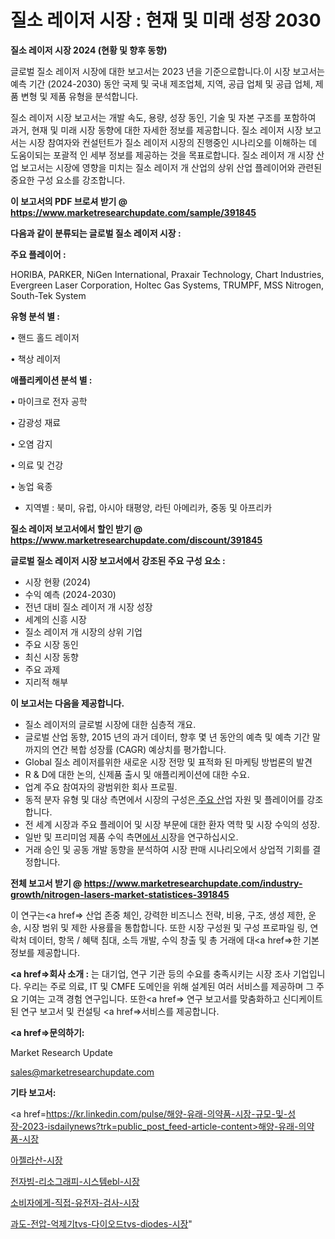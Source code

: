 # 질소 레이저 시장 : 현재 및 미래 성장 2030

<strong>질소 레이저 시장 2024 (현황 및 향후 동향)</strong>

글로벌 질소 레이저 시장에 대한 보고서는 2023 년을 기준으로합니다.이 시장 보고서는 예측 기간 (2024-2030) 동안 국제 및 국내 제조업체, 지역, 공급 업체 및 공급 업체, 제품 변형 및 제품 유형을 분석합니다.

질소 레이저 시장 보고서는 개발 속도, 용량, 성장 동인, 기술 및 자본 구조를 포함하여 과거, 현재 및 미래 시장 동향에 대한 자세한 정보를 제공합니다. 질소 레이저 시장 보고서는 시장 참여자와 컨설턴트가 질소 레이저 시장의 진행중인 시나리오를 이해하는 데 도움이되는 포괄적 인 세부 정보를 제공하는 것을 목표로합니다. 질소 레이저 개 시장 산업 보고서는 시장에 영향을 미치는 질소 레이저 개 산업의 상위 산업 플레이어와 관련된 중요한 구성 요소를 강조합니다.



<strong>이 보고서의 PDF 브로셔 받기 @ <a href=https://www.marketresearchupdate.com/sample/391845>https://www.marketresearchupdate.com/sample/391845</a></strong>



<strong>다음과 같이 분류되는 글로벌 질소 레이저 시장 :</strong>



<strong>주요 플레이어 :</strong>

HORIBA, PARKER, NiGen International, Praxair Technology, Chart Industries, Evergreen Laser Corporation, Holtec Gas Systems, TRUMPF, MSS Nitrogen, South-Tek System



<strong>유형 분석 별 :</strong>

• 핸드 홀드 레이저

• 책상 레이저



<strong>애플리케이션 분석 별 :</strong>

• 마이크로 전자 공학

• 감광성 재료

• 오염 감지

• 의료 및 건강

• 농업 육종

<ul>
  <li>지역별 : 북미, 유럽, 아시아 태평양, 라틴 아메리카, 중동 및 아프리카</li>
</ul>


<strong>질소 레이저 보고서에서 할인 받기 @ <a href=https://www.marketresearchupdate.com/discount/391845>https://www.marketresearchupdate.com/discount/391845</a></strong>



<strong>글로벌 질소 레이저 시장 보고서에서 강조된 주요 구성 요소 :</strong>
<ul>
  <li>시장 현황 (2024)</li>
  <li>수익 예측 (2024-2030)</li>
  <li>전년 대비 질소 레이저 개 시장 성장</li>
  <li>세계의 신흥 시장</li>
  <li>질소 레이저 개 시장의 상위 기업</li>
  <li>주요 시장 동인</li>
  <li>최신 시장 동향</li>
  <li>주요 과제</li>
  <li>지리적 해부</li>
</ul>


<strong>이 보고서는 다음을 제공합니다.</strong>
<ul>
  <li>질소 레이저의 글로벌 시장에 대한 심층적 개요.</li>
  <li>글로벌 산업 동향, 2015 년의 과거 데이터, 향후 몇 년 동안의 예측 및 예측 기간 말까지의 연간 복합 성장률 (CAGR) 예상치를 평가합니다.</li>
  <li>Global 질소 레이저를위한 새로운 시장 전망 및 표적화 된 마케팅 방법론의 발견</li>
  <li>R &amp; D에 대한 논의, 신제품 출시 및 애플리케이션에 대한 수요.</li>
  <li>업계 주요 참여자의 광범위한 회사 프로필.</li>
  <li>동적 분자 유형 및 대상 측면에서 시장의 구성은<a href=> 주요 산</a>업 자원 및 플레이어를 강조합니다.</li>
  <li>전 세계 시장과 주요 플레이어 및 시장 부문에 대한 환자 역학 및 시장 수익의 성장.</li>
  <li>일반 및 프리미엄 제품 수익 측면<a href=>에서 시</a>장을 연구하십시오.</li>
  <li>거래 승인 및 공동 개발 동향을 분석하여 시장 판매 시나리오에서 상업적 기회를 결정합니다.</li>
</ul>



<strong>전체 보고서 받기 @ <a href=https://www.marketresearchupdate.com/industry-growth/nitrogen-lasers-market-statistices-391845>https://www.marketresearchupdate.com/industry-growth/nitrogen-lasers-market-statistices-391845</a></strong>

이 연구는<a href=> 산업 존중</a> 체인, 강력한 비즈니스 전략, 비용, 구조, 생성 제한, 운송, 시장 범위 및 제한 사용률을 통합합니다. 또한 시장 구성원 및 구성 프로파일 링, 연락처 데이터, 항목 / 혜택 침대, 소득 개발, 수익 창출 및 총 거래에 대<a href=>한 기본 </a>정보를 제공합니다.



<strong><a href=>회사 소</a>개 :</strong>
는 대기업, 연구 기관 등의 수요를 충족시키는 시장 조사 기업입니다. 우리는 주로 의료, IT 및 CMFE 도메인을 위해 설계된 여러 서비스를 제공하며 그 주요 기여는 고객 경험 연구입니다. 또한<a href=> 연구 보</a>고서를 맞춤화하고 신디케이트 된 연구 보고서 및 컨설팅 <a href=>서비스</a>를 제공합니다.



<strong><a href=>문의하기:</a></strong>

Market Research Update

sales@marketresearchupdate.com



<strong>기타 보고서:</strong>

<a href=https://kr.linkedin.com/pulse/해양-유래-의약품-시장-규모-및-성장-2023-isdailynews?trk=public_post_feed-article-content>해양-유래-의약품-시장</a>

<a href=https://www.linkedin.com/pulse/아젤라산-시장-현재-및-미래-성장-2029-consumer-connection-chronicles-24-/>아젤라산-시장</a>

<a href=https://www.linkedin.com/pulse/전자빔-리소그래피-시스템ebl-시장-진입-전략-및-위험-평가2029년-iynbf/>전자빔-리소그래피-시스템ebl-시장</a>

<a href=https://www.linkedin.com/pulse/소비자에게-직접-유전자-검사-시장-규모-및-성장-2023-consumer-connection-chronicles-24--7up2f/>소비자에게-직접-유전자-검사-시장</a>

<a href=https://www.linkedin.com/pulse/과도-전압-억제기tvs-다이오드tvs-diodes-시장-규모-및-9mqif/>과도-전압-억제기tvs-다이오드tvs-diodes-시장</a>"
